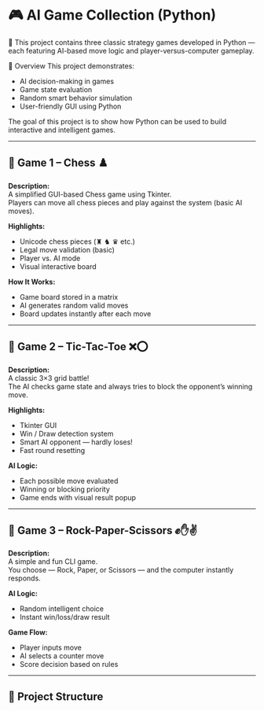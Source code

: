 # 🎮 AI Game Collection (Python)

🤖 This project contains three classic strategy games developed in Python — each featuring AI-based move logic and player-versus-computer gameplay.

🧠 Overview
This project demonstrates:
- AI decision-making in games
- Game state evaluation
- Random smart behavior simulation
- User-friendly GUI using Python

The goal of this project is to show how Python can be used to build interactive and intelligent games.

---

## 🎯 Game 1 – Chess ♟️

**Description:**  
A simplified GUI-based Chess game using Tkinter.  
Players can move all chess pieces and play against the system (basic AI moves).

**Highlights:**
- Unicode chess pieces (♜ ♞ ♛ etc.)
- Legal move validation (basic)
- Player vs. AI mode
- Visual interactive board

**How It Works:**
- Game board stored in a matrix
- AI generates random valid moves
- Board updates instantly after each move

---

## 🎯 Game 2 – Tic-Tac-Toe ❌⭕  

**Description:**  
A classic 3×3 grid battle!  
The AI checks game state and always tries to block the opponent’s winning move.

**Highlights:**
- Tkinter GUI
- Win / Draw detection system
- Smart AI opponent — hardly loses!
- Fast round resetting

**AI Logic:**
- Each possible move evaluated
- Winning or blocking priority
- Game ends with visual result popup

---

## 🎯 Game 3 – Rock-Paper-Scissors ✊✋✌️  

**Description:**  
A simple and fun CLI game.  
You choose — Rock, Paper, or Scissors — and the computer instantly responds.

**AI Logic:**
- Random intelligent choice
- Instant win/loss/draw result

**Game Flow:**
- Player inputs move
- AI selects a counter move
- Score decision based on rules

---

## 📂 Project Structure

